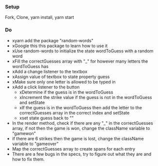 ### Setup
Fork, Clone, yarn install, yarn start

### Do
* xyarn add the package "random-words"
* xGoogle this this package to learn how to use it
* xUse random-words to initialize the state wordToGuess with a random word
* xFill the correctGuesses array with "_" for however many letters the wordToGuess has
* xAdd a change listener to the textbox
* xAssign value of textbox to state property guess
* xMake sure only one letter is allowed to be typed in
* xAdd a click listener to the button
  * xDetermine if the guess is in the wordToGuess
  * xIncrement the strike value if the guess is not in the wordToGuess and setState
  * xIf the guess is in the wordToGuess then add the letter to the correctGuesses array in the correct index and setState
  * xset state guess back to ""
* In the render method, check if there are any "_" in the correctGuesses array, if not then the game is won, change the className variable to "gamewon"
* if there are 6 strikes then the game is lost, change the className variable to "gameover"
* Map the correctGuesses array to create spans for each entry
* There are a few bugs in the specs, try to figure out what they are and how to fix them.
